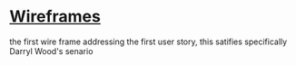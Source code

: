 # [Wireframes](https://github.com/ChicoState/UX-Tee-Together/blob/main/wireframes/x08-TeeTogether%20%E2%80%94%20October%203%2C%202.46.58%20PM%20(1).pdf)
the first wire frame addressing the first user story, this satifies specifically Darryl Wood's senario 
